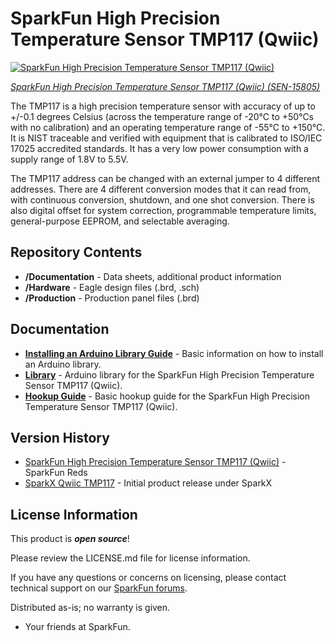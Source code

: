SparkFun High Precision Temperature Sensor TMP117 (Qwiic)
========================================

[![SparkFun High Precision Temperature Sensor TMP117 (Qwiic)](https://cdn.sparkfun.com//assets/parts/1/4/4/3/0/15805-SparkFun_High_Precision_Temperature_Sensor_-_TMP117__Qwiic_-01.jpg)](https://www.sparkfun.com/products/15805)

[*SparkFun High Precision Temperature Sensor TMP117 (Qwiic) (SEN-15805)*](https://www.sparkfun.com/products/15805)

The TMP117 is a high precision temperature sensor with accuracy of up to +/-0.1 degrees Celsius (across the temperature range of -20°C to +50°Cs with no calibration) and an operating temperature range of -55°C to +150°C. It is NIST traceable and verified with equipment that is calibrated to ISO/IEC 17025 accredited standards. It has a very low power consumption with a supply range of 1.8V to 5.5V.

The TMP117 address can be changed with an external jumper to 4 different addresses. There are 4 different conversion modes that it can read from, with continuous conversion, shutdown, and one shot conversion. There is also digital offset for system correction, programmable temperature limits, general-purpose EEPROM, and selectable averaging.

Repository Contents
-------------------

* **/Documentation** - Data sheets, additional product information
* **/Hardware** - Eagle design files (.brd, .sch)
* **/Production** - Production panel files (.brd)

Documentation
--------------

* **[Installing an Arduino Library Guide](https://learn.sparkfun.com/tutorials/installing-an-arduino-library)** - Basic information on how to install an Arduino library.
* **[Library](https://github.com/sparkfun/SparkFun_TMP117_Arduino_Library)** - Arduino library for the SparkFun High Precision Temperature Sensor TMP117 (Qwiic).
* **[Hookup Guide](https://learn.sparkfun.com/tutorials/qwiic-tmp117-high-precision-digital-temperature-sensor-hookup-guide)** - Basic hookup guide for the SparkFun High Precision Temperature Sensor TMP117 (Qwiic).

Version History
---------------

* [SparkFun High Precision Temperature Sensor TMP117 (Qwiic)](https://www.sparkfun.com/products/15805) - SparkFun Reds
* [SparkX Qwiic TMP117](https://www.sparkfun.com/products/15413) - Initial product release under SparkX 

License Information
-------------------

This product is _**open source**_! 

Please review the LICENSE.md file for license information. 

If you have any questions or concerns on licensing, please contact technical support on our [SparkFun forums](https://forum.sparkfun.com/viewforum.php?f=152).

Distributed as-is; no warranty is given.

- Your friends at SparkFun.

